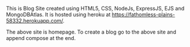 This is Blog Site created using HTML5, CSS, NodeJs, ExpressJS, EJS and MongoDBAtlas. It is hosted using heroku at https://fathomless-plains-58332.herokuapp.com/.

The above site is homepage. To create a blog go to the above site and append compose at the end.
